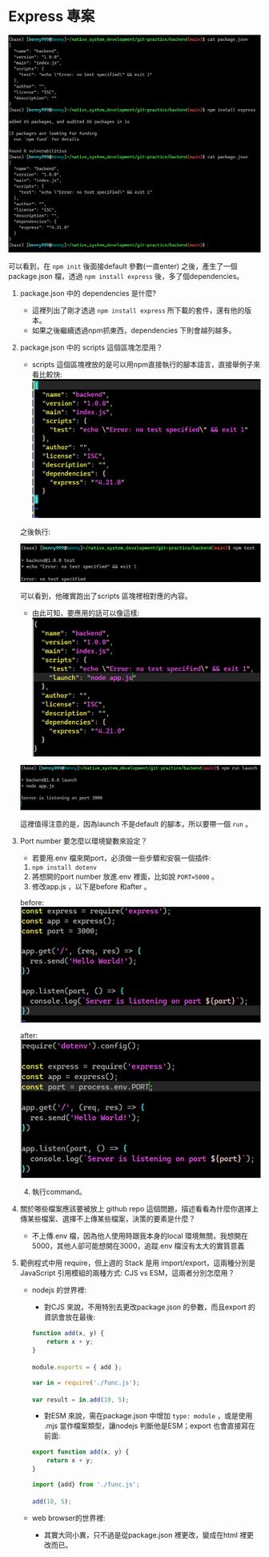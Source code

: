 # Express 專案

![image](https://github.com/bscny/git-practice/blob/main/assets/images/week_03/HW3-1.png)

可以看到，在 `npm init` 後面接default 參數(一直enter) 之後，產生了一個package.json 檔，透過 `npm install express` 後，多了個dependencies。

1. package.json 中的 dependencies 是什麼?
    - 這裡列出了剛才透過 `npm install express` 所下載的套件，還有他的版本。
    - 如果之後繼續透過npm抓東西，dependencies 下則會越列越多。

2. package.json 中的 scripts 這個區塊怎麼用？
    - scripts 這個區塊裡放的是可以用npm直接執行的腳本語言，直接舉例子來看比較快:
    ![image](https://github.com/bscny/git-practice/blob/main/assets/images/week_03/HW3-2.png)
    
    之後執行:

    ![image](https://github.com/bscny/git-practice/blob/main/assets/images/week_03/HW3-3.png)
    
    可以看到，他確實跑出了scripts 區塊裡相對應的內容。
    - 由此可知，要應用的話可以像這樣:
    ![image](https://github.com/bscny/git-practice/blob/main/assets/images/week_03/HW3-4.png)

    ![image](https://github.com/bscny/git-practice/blob/main/assets/images/week_03/HW3-5.png)

    這裡值得注意的是，因為launch 不是default 的腳本，所以要帶一個 `run` 。

3. Port number 要怎麼以環境變數來設定？
    - 若要用.env 檔來開port，必須做一些步驟和安裝一個插件:

    1. `npm install dotenv` 
    2. 將想開的port number 放進.env 裡面，比如說 `PORT=5000` 。
    3. 修改app.js ，以下是before 和after 。

    before:
    ![image](https://github.com/bscny/git-practice/blob/main/assets/images/week_03/HW3-6.png)

    after:
    ![image](https://github.com/bscny/git-practice/blob/main/assets/images/week_03/HW3-7.png)

    4. 執行command。

4. 關於哪些檔案應該要被放上 github repo 這個問題，描述看看為什麼你選擇上傳某些檔案、選擇不上傳某些檔案，決策的要素是什麼？
    - 不上傳.env 檔，因為他人使用時跟我本身的local 環境無關，我想開在5000，其他人卻可能想開在3000，追蹤.env 檔沒有太大的實質意義

5. 範例程式中用 require，但上週的 Stack 是用 import/export，這兩種分別是 JavaScript 引用模組的兩種方式: CJS vs ESM，這兩者分別怎麼用？
    - nodejs 的世界裡:
        - 對CJS 來說，不用特別去更改package.json 的參數，而且export 的資訊會放在最後:
        ```js
        function add(x, y) {
            return x + y;
        }

        module.exports = { add };
        ```
        
        ```js
        var in = require('./func.js');

        var result = in.add(10, 5);
        ```

        - 對ESM 來說，需在package.json 中增加 `type: module` ，或是使用 .mjs 當作檔案類型，讓nodejs 判斷他是ESM；export 也會直接寫在前面:
        ```js
        export function add(x, y) {
            return x + y;
        }
        ```

        ```js
        import {add} from './func.js';

        add(10, 5);
        ```

    - web browser的世界裡:
        - 其實大同小異，只不過是從package.json 裡更改，變成在html 裡更改而已。
